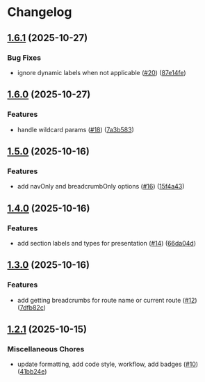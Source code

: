 # Changelog

## [1.6.1](https://github.com/sysmatter/laravel-navigation/compare/v1.6.0...v1.6.1) (2025-10-27)


### Bug Fixes

* ignore dynamic labels when not applicable ([#20](https://github.com/sysmatter/laravel-navigation/issues/20)) ([87e14fe](https://github.com/sysmatter/laravel-navigation/commit/87e14fe080749ce3a00d540101ec6e3eda1b9ef4))

## [1.6.0](https://github.com/sysmatter/laravel-navigation/compare/v1.5.0...v1.6.0) (2025-10-27)


### Features

* handle wildcard params ([#18](https://github.com/sysmatter/laravel-navigation/issues/18)) ([7a3b583](https://github.com/sysmatter/laravel-navigation/commit/7a3b5831fa46cacc8745866eb87d33d7887de881))

## [1.5.0](https://github.com/sysmatter/laravel-navigation/compare/v1.4.0...v1.5.0) (2025-10-16)


### Features

* add navOnly and breadcrumbOnly options ([#16](https://github.com/sysmatter/laravel-navigation/issues/16)) ([15f4a43](https://github.com/sysmatter/laravel-navigation/commit/15f4a43e5109f0a8ae5e00353ff895c680e3f139))

## [1.4.0](https://github.com/sysmatter/laravel-navigation/compare/v1.3.0...v1.4.0) (2025-10-16)

### Features

* add section labels and types for
  presentation ([#14](https://github.com/sysmatter/laravel-navigation/issues/14)) ([66da04d](https://github.com/sysmatter/laravel-navigation/commit/66da04d01c9459f90cca66cd107a126f886caa95))

## [1.3.0](https://github.com/sysmatter/laravel-navigation/compare/v1.2.1...v1.3.0) (2025-10-16)

### Features

* add getting breadcrumbs for route name or current
  route ([#12](https://github.com/sysmatter/laravel-navigation/issues/12)) ([7dfb82c](https://github.com/sysmatter/laravel-navigation/commit/7dfb82c657860aef8d45ec0aa91537dd283073e0))

## [1.2.1](https://github.com/sysmatter/laravel-navigation/compare/v1.2.0...v1.2.1) (2025-10-15)

### Miscellaneous Chores

* update formatting, add code style, workflow, add
  badges ([#10](https://github.com/sysmatter/laravel-navigation/issues/10)) ([41bb24e](https://github.com/sysmatter/laravel-navigation/commit/41bb24e2e7a624bc4c1bcc9f4e81046ccc2e1ee5))
